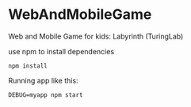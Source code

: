 # WebAndMobileGame
Web and Mobile Game for kids: Labyrinth (TuringLab)

use npm to install dependencies
```
npm install
```

Running app like this:
```
DEBUG=myapp npm start
```

